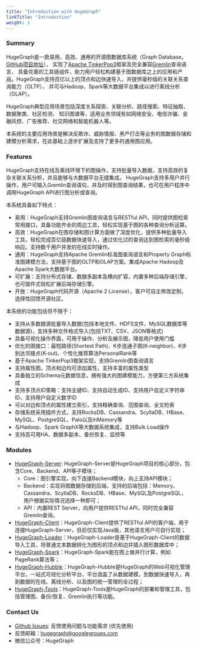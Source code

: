 ```yaml
---
title: "Introduction with HugeGraph"
linkTitle: "Introduction"
weight: 1
---
```


### Summary

HugeGraph是一款易用、高效、通用的开源图数据库系统（Graph Database，[GitHub项目地址](https://github.com/hugegraph/hugegraph)），
实现了[Apache TinkerPop3](https://tinkerpop.apache.org)框架及完全兼容[Gremlin](https://tinkerpop.apache.org/gremlin.html)查询语言，
具备完善的工具链组件，助力用户轻松构建基于图数据库之上的应用和产品。HugeGraph支持百亿以上的顶点和边快速导入，并提供毫秒级的关联关系查询能力（OLTP），
并可与Hadoop、Spark等大数据平台集成以进行离线分析（OLAP）。

HugeGraph典型应用场景包括深度关系探索、关联分析、路径搜索、特征抽取、数据聚类、社区检测、
知识图谱等，适用业务领域有如网络安全、电信诈骗、金融风控、广告推荐、社交网络和智能机器人等。

本系统的主要应用场景是解决反欺诈、威胁情报、黑产打击等业务的图数据存储和建模分析需求，在此基础上逐步扩展及支持了更多的通用图应用。

### Features

HugeGraph支持在线及离线环境下的图操作，支持批量导入数据，支持高效的复杂关联关系分析，并且能够与大数据平台无缝集成。
HugeGraph支持多用户并行操作，用户可输入Gremlin查询语句，并及时得到图查询结果，也可在用户程序中调用HugeGraph API进行图分析或查询。

本系统具备如下特点：  

- 易用：HugeGraph支持Gremlin图查询语言与RESTful API，同时提供图检索常用接口，具备功能齐全的周边工具，轻松实现基于图的各种查询分析运算。
- 高效：HugeGraph在图存储和图计算方面做了深度优化，提供多种批量导入工具，轻松完成百亿级数据快速导入，通过优化过的查询达到图检索的毫秒级响应。支持数千用户并发的在线实时操作。
- 通用：HugeGraph支持Apache Gremlin标准图查询语言和Property Graph标准图建模方法，支持基于图的OLTP和OLAP方案。集成Apache Hadoop及Apache Spark大数据平台。
- 可扩展：支持分布式存储、数据多副本及横向扩容，内置多种后端存储引擎，也可插件式轻松扩展后端存储引擎。
- 开放：HugeGraph代码开源（Apache 2 License），客户可自主修改定制，选择性回馈开源社区。

本系统的功能包括但不限于：

- 支持从多数据源批量导入数据(包括本地文件、HDFS文件、MySQL数据库等数据源)，支持多种文件格式导入(包括TXT、CSV、JSON等格式)
- 具备可视化操作界面，可用于操作、分析及展示图，降低用户使用门槛
- 优化的图接口：最短路径(Shortest Path)、K步连通子图(K-neighbor)、K步到达邻接点(K-out)、个性化推荐算法PersonalRank等
- 基于Apache TinkerPop3框架实现，支持Gremlin图查询语言
- 支持属性图，顶点和边均可添加属性，支持丰富的属性类型
- 具备独立的Schema元数据信息，拥有强大的图建模能力，方便第三方系统集成
- 支持多顶点ID策略：支持主键ID、支持自动生成ID、支持用户自定义字符串ID、支持用户自定义数字ID	
- 可以对边和顶点的属性建立索引，支持精确查询、范围查询、全文检索	
- 存储系统采用插件方式，支持RocksDB、Cassandra、ScyllaDB、HBase、MySQL、PostgreSQL、Palo以及InMemory等
- 与Hadoop、Spark GraphX等大数据系统集成，支持Bulk Load操作
- 支持高可用HA、数据多副本、备份恢复、监控等

### Modules

- [HugeGraph-Server](/docs/quickstart/hugegraph-server): HugeGraph-Server是HugeGraph项目的核心部分，包含Core、Backend、API等子模块；
  - Core：图引擎实现，向下连接Backend模块，向上支持API模块；
  - Backend：实现将图数据存储到后端，支持的后端包括：Memory、Cassandra、ScyllaDB、RocksDB、HBase、MySQL及PostgreSQL，用户根据实际情况选择一种即可；
  - API：内置REST Server，向用户提供RESTful API，同时完全兼容Gremlin查询。
- [HugeGraph-Client](/docs/quickstart/hugegraph-client)：HugeGraph-Client提供了RESTful API的客户端，用于连接HugeGraph-Server，目前仅实现Java版，其他语言用户可自行实现；
- [HugeGraph-Loader](/docs/quickstart/hugegraph-loader)：HugeGraph-Loader是基于HugeGraph-Client的数据导入工具，将普通文本数据转化为图形的顶点和边并插入图形数据库中；
- [HugeGraph-Spark](/docs/quickstart/hugegraph-spark)：HugeGraph-Spark能在图上做并行计算，例如PageRank算法等；
- [HugeGraph-Hubble](/docs/quickstart/hugegraph-hubble)：HugeGraph-Hubble是HugeGraph的Web可视化管理平台，一站式可视化分析平台，平台涵盖了从数据建模，到数据快速导入，再到数据的在线、离线分析、以及图的统一管理的全过程；
- [HugeGraph-Tools](/docs/quickstart/hugegraph-tools)：HugeGraph-Tools是HugeGraph的部署和管理工具，包括管理图、备份/恢复、Gremlin执行等功能。

### Contact Us

- [Github Issues](https://github.com/apache/incubator-hugegraph/issues): 反馈使用问题与功能需求 (优先使用)
- 反馈邮箱：[hugegraph@googlegroups.com](mailto:hugegraph@googlegroups.com)
- 微信公众号：HugeGraph
